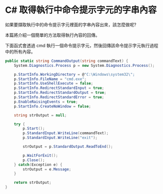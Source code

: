 # C# 取得執行中命令提示字元的字串內容

如果要擷取執行中的命令提示字元裡面的字串內容出來，該怎麼做呢?

本篇將介紹一個簡單的方法取得執行內容的回傳。

下面函式會透過 cmd 執行一個命令提示字元，然後回傳該命令提示字元執行過程中的所有內容。

```cs
public static string CommandOutput(string commandText) {
	System.Diagnostics.Process p = new System.Diagnostics.Process();

	p.StartInfo.WorkingDirectory = @"C:\Windows\system32\";
	p.StartInfo.FileName = "cmd.exe";
	p.StartInfo.UseShellExecute = false;
	p.StartInfo.RedirectStandardInput = true;
	p.StartInfo.RedirectStandardOutput = true;
	p.StartInfo.RedirectStandardError = true;
	p.EnableRaisingEvents = true;
	p.StartInfo.CreateNoWindow = false;

	string strOutput = null;

	try {
		p.Start();
		p.StandardInput.WriteLine(commandText);
		p.StandardInput.WriteLine("exit");

		strOutput = p.StandardOutput.ReadToEnd();

		p.WaitForExit();
		p.Close();
	} catch(Exception e) {
		strOutput = e.Message;
	}

	return strOutput;
}
```